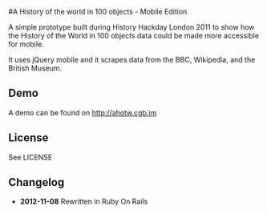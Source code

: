 #A History of the world in 100 objects - Mobile Edition

A simple prototype built during History Hackday London 2011 to show how the History of the World in 100 objects data could be made more accessible for mobile.

It uses jQuery mobile and it scrapes data from the BBC, Wikipedia, and the British Museum.

## Demo

A demo can be found on http://ahotw.cgb.im

## License

See LICENSE

## Changelog

* **2012-11-08** Rewritten in Ruby On Rails